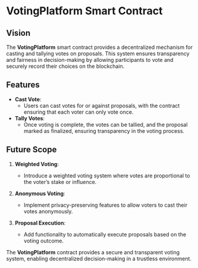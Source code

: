 # VotingPlatform Smart Contract

## Vision

The **VotingPlatform** smart contract provides a decentralized mechanism for casting and tallying votes on proposals. This system ensures transparency and fairness in decision-making by allowing participants to vote and securely record their choices on the blockchain.

## Features

- **Cast Vote**:
  - Users can cast votes for or against proposals, with the contract ensuring that each voter can only vote once.
- **Tally Votes**:
  - Once voting is complete, the votes can be tallied, and the proposal marked as finalized, ensuring transparency in the voting process.

## Future Scope

1. **Weighted Voting**:

   - Introduce a weighted voting system where votes are proportional to the voter’s stake or influence.

2. **Anonymous Voting**:

   - Implement privacy-preserving features to allow voters to cast their votes anonymously.

3. **Proposal Execution**:
   - Add functionality to automatically execute proposals based on the voting outcome.

The **VotingPlatform** contract provides a secure and transparent voting system, enabling decentralized decision-making in a trustless environment.

